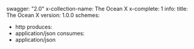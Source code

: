 swagger: "2.0"
x-collection-name: The Ocean X
x-complete: 1
info:
  title: The Ocean X
  version: 1.0.0
schemes:
- http
produces:
- application/json
consumes:
- application/json